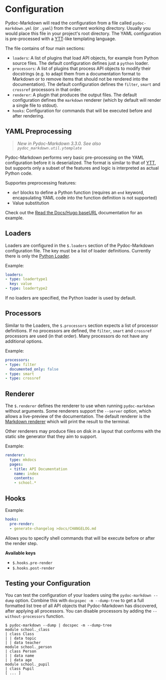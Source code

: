# Configuration

Pydoc-Markdown will read the configuration from a file called `pydoc-markdown.yml` (or `.yaml`)
from the current working directory. Usually you would place this file in your project's root
directory. The YAML configuration is pre-processed with a [YTT][]-like templating language.

The file contains of four main sections:

* `loaders`: A list of plugins that load API objects, for example from Python source files. The
  default configuration defines just a `python` loader.
* `processors`: A list of plugins that process API objects to modify their docstrings (e.g. to
  adapt them from a documentation format to Markdown or to remove items that should not be
  rendered into the documentation). The default configuration defines the `filter`, `smart` and
  `crossref` processors in that order.
* `renderer`: A plugin that produces the output files. The default configuration defines the
  `markdown` renderer (which by default will render a single file to stdout).
* `hooks`: Configuration for commands that will be executed before and after rendering.

## YAML Preprocessing

  [YTT]: https://get-ytt.io/

> *New in Pydoc-Markdown 3.3.0. See also `pydoc_markdown.util.ytemplate`*

Pydoc-Markdown performs very basic pre-processing on the YAML configuration before it is
deserialized. The format is similar to that of [YTT][], but supports only a subset of the
features and logic is interpreted as actual Python code.

Supportes preprocessing features:

* `def` blocks to define a Python function (requires an `end` keyword, encapsulating YAML
  code into the function definition is not supported)
* Value substitution

Check out the [Read the Docs/Hugo baseURL](../read-the-docs#hugo-baseurl) documentation for an
example.

## Loaders

Loaders are configured in the `$.loaders` section of the Pydoc-Markdown configuration file.
The key must be a list of loader definitions. Currently there is only the
[Python Loader](../api-documentation/loaders#pydoc_markdown.contrib.loaders.python.PythonLoader).

Example:

```yml
loaders:
- type: loadertype1
  key: value
- type: loadertype2
```

If no loaders are specified, the Python loader is used by default.

## Processors

Similar to the Loaders, the `$.processors` section expects a list of processor definitions.
If no processors are defined, the `filter`, `smart` and `crossref` processors are used (in
that order). Many processors do not have any additional options.

Example:

```yml
processors:
- type: filter
  documented_only: false
- type: smart
- type: crossref
```

## Renderer

The `$.renderer` defines the renderer to use when running `pydoc-markdown` without arguments.
Some renderers support the `--server` option, which allows a live-preview of the documentation.
The default renderer is the [Markdown renderer](../api-documentation/renderers/markdown) which
will print the result to the terminal.

Other renderers may produce files on disk in a layout that conforms with the static site generator
that they aim to support.

Example:

```yml
renderer:
  type: mkdocs
  pages:
  - title: API Documentation
    name: index
    contents:
    - school.*
```

## Hooks

Example:

```yml
hooks:
  pre-render:
  - generate-changelog >docs/CHANGELOG.md
```

Allows you to specify shell commands that will be execute before or after the render step.

__Available keys__

* `$.hooks.pre-render`
* `$.hooks.post-render`

## Testing your Configuration

You can test the configuration of your loaders using the `pydoc-markdown --dump` option. Combine
this with `docpspec -m --dump-tree` to get a full formatted list tree of all API objects that
Pydoc-Markdown has discovered, after applying all processors. You can disable processors by
adding the `--without-processors` function.

```
$ pydoc-markdown --dump | docspec -m --dump-tree
module school._class
| class Class
| | data topic
| | data teacher
module school._person
| class Person
| | data name
| | data age
module school._pupil
| class Pupil
[ ... ]
```
